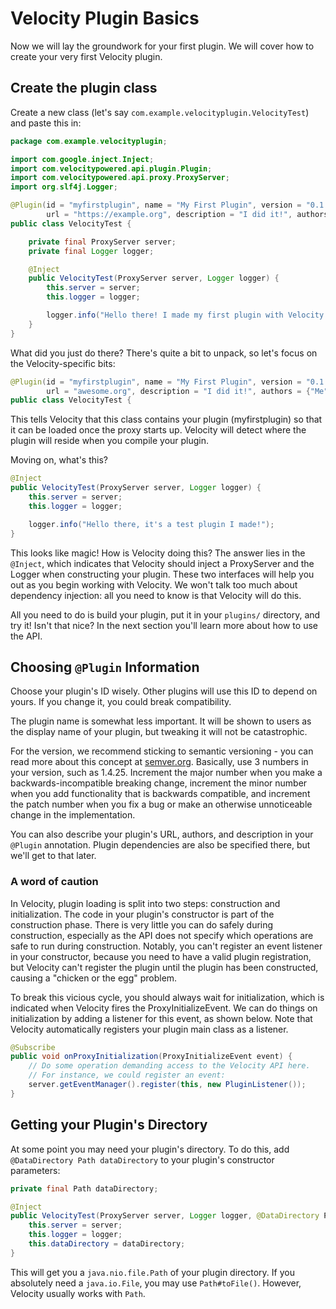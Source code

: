 # Velocity Plugin Basics

Now we will lay the groundwork for your first plugin. We will cover how to create your very first
Velocity plugin.

## Create the plugin class

Create a new class (let's say `com.example.velocityplugin.VelocityTest`) and paste this in:

```java
package com.example.velocityplugin;

import com.google.inject.Inject;
import com.velocitypowered.api.plugin.Plugin;
import com.velocitypowered.api.proxy.ProxyServer;
import org.slf4j.Logger;

@Plugin(id = "myfirstplugin", name = "My First Plugin", version = "0.1.0-SNAPSHOT",
        url = "https://example.org", description = "I did it!", authors = {"Me"})
public class VelocityTest {

    private final ProxyServer server;
    private final Logger logger;

    @Inject
    public VelocityTest(ProxyServer server, Logger logger) {
        this.server = server;
        this.logger = logger;

        logger.info("Hello there! I made my first plugin with Velocity.");
    }
}
```

What did you just do there? There's quite a bit to unpack, so let's focus on the Velocity-specific
bits:

```java
@Plugin(id = "myfirstplugin", name = "My First Plugin", version = "0.1.0-SNAPSHOT",
        url = "awesome.org", description = "I did it!", authors = {"Me"})
public class VelocityTest {
```

This tells Velocity that this class contains your plugin (myfirstplugin) so that it can be loaded
once the proxy starts up. Velocity will detect where the plugin will reside when you compile your
plugin.

Moving on, what's this?

```java
@Inject
public VelocityTest(ProxyServer server, Logger logger) {
    this.server = server;
    this.logger = logger;

    logger.info("Hello there, it's a test plugin I made!");
}
```

This looks like magic! How is Velocity doing this? The answer lies in the `@Inject`, which indicates
that Velocity should inject a ProxyServer and the Logger when constructing your plugin. These two
interfaces will help you out as you begin working with Velocity. We won't talk too much about
dependency injection: all you need to know is that Velocity will do this.

All you need to do is build your plugin, put it in your `plugins/` directory, and try it! Isn't that
nice? In the next section you'll learn more about how to use the API.

## Choosing `@Plugin` Information

Choose your plugin's ID wisely. Other plugins will use this ID to depend on yours. If you change it,
you could break compatibility.

The plugin name is somewhat less important. It will be shown to users as the display name of your
plugin, but tweaking it will not be catastrophic.

For the version, we recommend sticking to semantic versioning - you can read more about this concept
at [semver.org](https://semver.org). Basically, use 3 numbers in your version, such as 1.4.25.
Increment the major number when you make a backwards-incompatible breaking change, increment the
minor number when you add functionality that is backwards compatible, and increment the patch number
when you fix a bug or make an otherwise unnoticeable change in the implementation.

You can also describe your plugin's URL, authors, and description in your `@Plugin` annotation.
Plugin dependencies are also be specified there, but we'll get to that later.

### A word of caution

In Velocity, plugin loading is split into two steps: construction and initialization. The code in
your plugin's constructor is part of the construction phase. There is very little you can do safely
during construction, especially as the API does not specify which operations are safe to run during
construction. Notably, you can't register an event listener in your constructor, because you need to
have a valid plugin registration, but Velocity can't register the plugin until the plugin has been
constructed, causing a "chicken or the egg" problem.

To break this vicious cycle, you should always wait for initialization, which is indicated when
Velocity fires the ProxyInitializeEvent. We can do things on initialization by adding a listener for
this event, as shown below. Note that Velocity automatically registers your plugin main class as a
listener.

```java
@Subscribe
public void onProxyInitialization(ProxyInitializeEvent event) {
    // Do some operation demanding access to the Velocity API here.
    // For instance, we could register an event:
    server.getEventManager().register(this, new PluginListener());
}
```

## Getting your Plugin's Directory

At some point you may need your plugin's directory. To do this, add
`@DataDirectory Path dataDirectory` to your plugin's constructor parameters:

```java
private final Path dataDirectory;

@Inject
public VelocityTest(ProxyServer server, Logger logger, @DataDirectory Path dataDirectory) {
    this.server = server;
    this.logger = logger;
    this.dataDirectory = dataDirectory;
}
```

This will get you a `java.nio.file.Path` of your plugin directory. If you absolutely need a
`java.io.File`, you may use `Path#toFile()`. However, Velocity usually works with `Path`.
